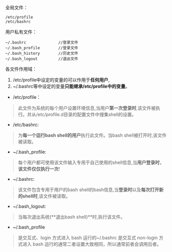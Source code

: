 全局文件：
```
/etc/profile
/etc/bashrc
```
用户私有文件：

```
~/.bashrc              //登录文件
~/.bash_profile        //登录文件
~/.bash_history        //历史文件
~/.bash_logout         //退出文件
```


各文件作用域：

1. /etc/profile中设定的变量的可以作用于**任何用户**,
2. ~/.bashrc等中设定的变量**只能继承/etc/profile中的变量**。

- /etc/profile：
> 此文件为系统的每个用户设置环境信息,当用户**第一次登录时**,该文件被执行。并从/etc/profile.d目录的配置文件中搜集shell的设置。

- /etc/bashrc: 
> 为**每一个运行bash shell的用户**执行此文件。当bash shell被打开时,该文件被读取。

- ~/.bash_profile: 
> 每个用户都可使用该文件输入专用于自己使用的shell信息,当**用户登录时**，**该文件仅仅执行一次**!

- ~/.bashrc: 
> 该文件包含专用于用户的bash shell的bash信息,当**登录时**以及**每次打开新的shell时**,该文件被读取。

- ~/.bash_logout:
> 当每次退出系统(**退出bash shell)**时,执行该文件。

- ~/.bash_profile 
> 是交互式、login 方式进入 bash 运行的~/.bashrc 是交互式 non-login 方式进入 bash 运行的通常二者设置大致相同，所以通常前者会调用后者。


